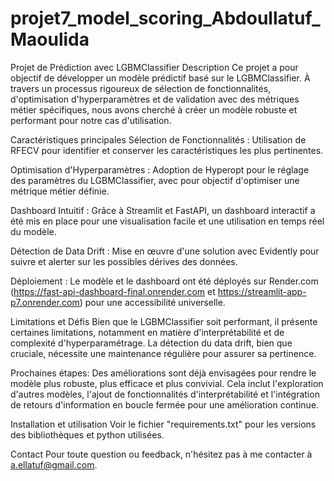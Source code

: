 # projet7_model_scoring_Abdoullatuf_Maoulida
Projet de Prédiction avec LGBMClassifier
Description
Ce projet a pour objectif de développer un modèle prédictif basé sur le LGBMClassifier. À travers un processus rigoureux de sélection de fonctionnalités, 
d'optimisation d'hyperparamètres et de validation avec des métriques métier spécifiques, nous avons cherché à créer un modèle robuste et performant pour notre cas d'utilisation.

Caractéristiques principales
Sélection de Fonctionnalités : Utilisation de RFECV pour identifier et conserver les caractéristiques les plus pertinentes.

Optimisation d'Hyperparamètres : Adoption de Hyperopt pour le réglage des paramètres du LGBMClassifier, avec pour objectif d'optimiser une métrique métier définie.

Dashboard Intuitif : Grâce à Streamlit et FastAPI, un dashboard interactif a été mis en place pour une visualisation facile et une utilisation en temps réel du modèle.

Détection de Data Drift : Mise en œuvre d'une solution avec Evidently pour suivre et alerter sur les possibles dérives des données.

Déploiement : Le modèle et le dashboard ont été déployés sur Render.com (https://fast-api-dashboard-final.onrender.com  et  https://streamlit-app-p7.onrender.com) pour une accessibilité universelle.

Limitations et Défis
Bien que le LGBMClassifier soit performant, il présente certaines limitations, notamment en matière d'interprétabilité et de complexité d'hyperparamétrage.
La détection du data drift, bien que cruciale, nécessite une maintenance régulière pour assurer sa pertinence.

Prochaines étapes:
Des améliorations sont déjà envisagées pour rendre le modèle plus robuste, plus efficace et plus convivial. Cela inclut l'exploration d'autres modèles, l'ajout de fonctionnalités d'interprétabilité et 
l'intégration de retours d'information en boucle fermée pour une amélioration continue.

Installation et utilisation
Voir le fichier "requirements.txt" pour les versions des bibliothèques et python utilisées.

Contact
Pour toute question ou feedback, n'hésitez pas à me contacter à a.ellatuf@gmail.com.
